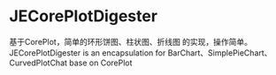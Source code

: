 # JECorePlotDigester
基于CorePlot，简单的环形饼图、柱状图、折线图 的实现，操作简单。
JECorePlotDigester is an encapsulation for BarChart、SimplePieChart、
CurvedPlotChat base on CorePlot


